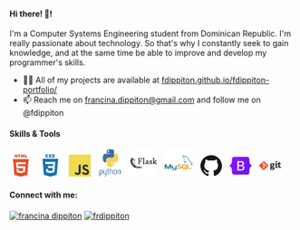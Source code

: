 
<h4 align="left">Hi there! 👋!</h4>

I'm a Computer Systems Engineering student from Dominican Republic. I'm really passionate about technology. So that's why I constantly seek to gain knowledge, and at the same time be able to improve and develop my programmer's skills.
- 👨‍💻 All of my projects are available at [fdippiton.github.io/fdippiton-portfolio/](https://fdippiton.github.io/fdippiton-portfolio/)
- 📫 Reach me on francina.dippiton@gmail.com and follow me on @fdippiton 

<!---
Frandipfer/Frandipfer is a ✨ special ✨ repository because its `README.md` (this file) appears on your GitHub profile.
You can click the Preview link to take a look at your changes.
--->





#### Skills & Tools
<div>
  <img src="https://github.com/devicons/devicon/blob/master/icons/html5/html5-plain-wordmark.svg" title="HTML5" alt="HTML" width="40" height="40" />&nbsp;&nbsp;
  <img src="https://github.com/devicons/devicon/blob/master/icons/css3/css3-plain-wordmark.svg"  title="CSS3" alt="CSS" width="40" height="40" />&nbsp;&nbsp;
  <img src="https://github.com/devicons/devicon/blob/master/icons/javascript/javascript-original.svg" title="JavaScript" alt="JavaScript" width="40" height="40" />&nbsp;&nbsp;
    <img src="https://github.com/devicons/devicon/blob/master/icons/python/python-original-wordmark.svg" title="Python" alt="Python" width="45" height="50" />&nbsp;&nbsp;
      <img src="https://github.com/devicons/devicon/blob/master/icons/flask/flask-original-wordmark.svg" title="Flask" alt="Flask" width="50" height="50" />&nbsp;&nbsp;
    <img src="https://github.com/devicons/devicon/blob/master/icons/mysql/mysql-original-wordmark.svg" title="MySQL" alt="MySQL" width="50" height="50" />&nbsp;&nbsp;
  <img src="https://github.com/devicons/devicon/blob/master/icons/github/github-original.svg" title="Git" **alt="Git" width="40" height="40" />&nbsp;&nbsp;
  <img src="https://github.com/devicons/devicon/blob/master/icons/bootstrap/bootstrap-original.svg" title="Git" **alt="Git" width="40" height="40" />&nbsp;&nbsp;
  <img src="https://github.com/devicons/devicon/blob/master/icons/git/git-original-wordmark.svg" title="Git" **alt="Git" width="40" height="40"/>
</div>

<!---
#### Stats

![Anurag's GitHub stats](https://github-readme-stats.vercel.app/api?username=fdippiton&show_icons=true&theme=tokyonight)

[![GitHub Streak](https://github-readme-streak-stats.herokuapp.com?user=fdippiton&theme=github-light)](https://git.io/streak-stats) --->


#### Connect with me:
<p align="left">
<a href="https://linkedin.com/in/francina-dippiton" target="blank"><img align="center" src="https://raw.githubusercontent.com/rahuldkjain/github-profile-readme-generator/master/src/images/icons/Social/linked-in-alt.svg" alt="francina dippiton" height="20" width="30" /></a>
<a href="https://www.hackerrank.com/frdippiton" target="blank"><img align="center" src="https://raw.githubusercontent.com/rahuldkjain/github-profile-readme-generator/master/src/images/icons/Social/hackerrank.svg" alt="frdippiton" height="20" width="30" /></a>
</p>
